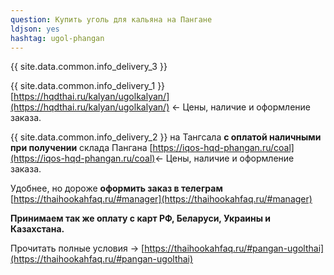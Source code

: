 ```yaml
---
question: Купить уголь для кальяна на Пангане
ldjson: yes
hashtag: ugol-phangan
---
```


{{ site.data.common.info_delivery_3 }}

{{ site.data.common.info_delivery_1 }} [https://hqdthai.ru/kalyan/ugolkalyan/](https://hqdthai.ru/kalyan/ugolkalyan/) <- Цены, наличие и оформление заказа.

{{ site.data.common.info_delivery_2 }} на Тангсала **с оплатой наличными при получении** склада Пангана [https://iqos-hqd-phangan.ru/coal](https://iqos-hqd-phangan.ru/coal)<- Цены, наличие и оформление заказа.

Удобнее, но дороже **оформить заказ в телеграм** [https://thaihookahfaq.ru/#manager](https://thaihookahfaq.ru/#manager)

**Принимаем так же оплату с карт РФ, Беларуси, Украины и Казахстана.**

Прочитать полные условия -> [https://thaihookahfaq.ru/#pangan-ugolthai](https://thaihookahfaq.ru/#pangan-ugolthai)
